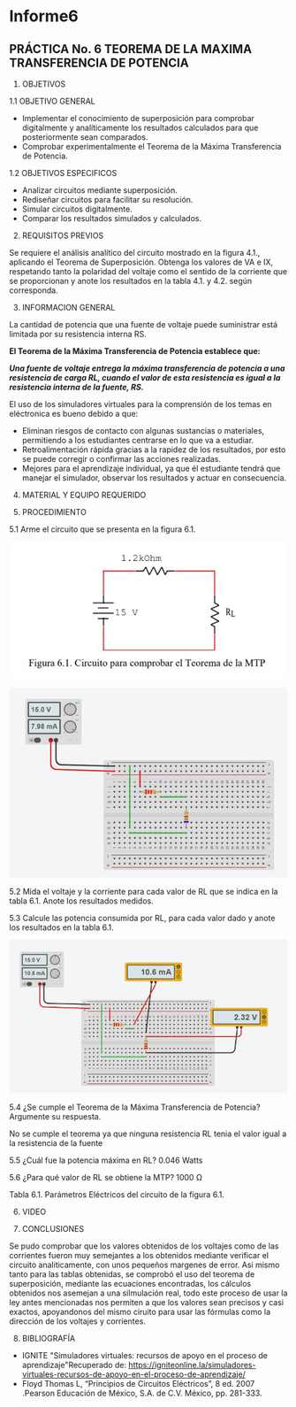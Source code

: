 # Informe6

## PRÁCTICA No. 6 TEOREMA DE LA MAXIMA TRANSFERENCIA DE POTENCIA

1. OBJETIVOS

1.1 OBJETIVO GENERAL

- Implementar el conocimiento de superposición para comprobar digitalmente y analíticamente los resultados calculados para que posteriormente sean comparados.
- Comprobar experimentalmente el Teorema de la Máxima Transferencia de Potencia.

1.2 OBJETIVOS ESPECIFICOS
- Analizar circuitos mediante superposición.
- Rediseñar circuitos para facilitar su resolución.
- Simular circuitos digitalmente.
- Comparar los resultados simulados y calculados.

2. REQUISITOS PREVIOS

Se requiere el análisis analítico del circuito mostrado en la figura 4.1., aplicando el Teorema de Superposición. Obtenga los valores de VA e IX, respetando tanto la polaridad del voltaje como el sentido de la corriente que se proporcionan y anote los resultados en la tabla 4.1. y 4.2. según corresponda.

3. INFORMACION GENERAL

La cantidad de potencia que una fuente de voltaje puede suministrar está limitada por su resistencia interna RS.

**El Teorema de la Máxima Transferencia de Potencia establece que:**

***Una fuente de voltaje entrega la máxima transferencia de potencia a una resistencia
de carga RL, cuando el valor de esta resistencia es igual a la resistencia interna de la
fuente, RS.***

El uso de los simuladores virtuales para la comprensión de los temas en eléctronica es bueno debido a que:

- Eliminan riesgos de contacto con algunas sustancias o materiales, permitiendo a los estudiantes centrarse en lo que va a estudiar.
- Retroalimentación rápida gracias a la rapidez de los resultados, por esto se puede corregir o confirmar las acciones realizadas.
- Mejores para el aprendizaje individual, ya que él estudiante tendrá que manejar el simulador, observar los resultados y actuar en consecuencia.

4. MATERIAL Y EQUIPO REQUERIDO

5. PROCEDIMIENTO

5.1 Arme el circuito que se presenta en la figura 6.1.

![](Img/circuito1.jpg)

![](Img/circuito2.jpg)

5.2 Mida el voltaje y la corriente para cada valor de RL que se indica en la tabla 6.1. Anote los resultados medidos.

5.3 Calcule las potencia consumida por RL, para cada valor dado y anote los resultados en la tabla 6.1.

![](Img/circuito3.jpg)

5.4 ¿Se cumple el Teorema de la Máxima Transferencia de Potencia? Argumente su respuesta.

No se cumple el teorema ya que ninguna resistencia RL tenia el valor igual a la resistencia de la fuente

5.5 ¿Cuál fue la potencia máxima en RL? 0.046 Watts

5.6 ¿Para qué valor de RL se obtiene la MTP? 1000 Ω

Tabla 6.1. Parámetros Eléctricos del circuito de la figura 6.1.

6. VIDEO

7. CONCLUSIONES

Se pudo comprobar que los valores obtenidos de los voltajes como de las corrientes fueron muy semejantes a los obtenidos mediante verificar el circuito analiticamente, con unos pequeños margenes de error. Asi mismo tanto para las tablas obtenidas, se comprobó el uso del teorema de superposición, mediante las ecuaciones encontradas, los cálculos obtenidos nos asemejan a una silmulación real, todo este proceso de usar la ley antes mencionadas nos permiten a que los valores sean precisos y casi exactos, apoyandonos del mismo ciruito para usar las fórmulas como la dirección de los voltajes y corrientes.

8. BIBLIOGRAFÍA

- IGNITE "Simuladores virtuales: recursos de apoyo en el proceso de aprendizaje"Recuperado de: https://igniteonline.la/simuladores-virtuales-recursos-de-apoyo-en-el-proceso-de-aprendizaje/
- Floyd Thomas L, “Principios de Circuitos Eléctricos”, 8 ed. 2007 .Pearson Educación de México, S.A. de C.V. México, pp. 281-333.

